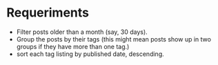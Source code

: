 # Requeriments

* Filter posts older than a month (say, 30 days).
* Group the posts by their tags (this might mean posts show up in two groups if they have more than one tag.)
* sort each tag listing by published date, descending.
